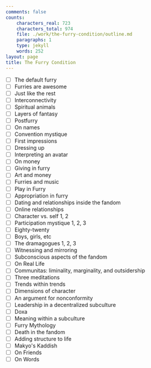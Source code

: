 ```yaml
---
comments: false
counts:
    characters_real: 723
    characters_total: 974
    file: ./work/the-furry-condition/outline.md
    paragraphs: 1
    type: jekyll
    words: 252
layout: page
title: The Furry Condition
---
```


* [ ] The default furry
* [ ] Furries are awesome
* [ ] Just like the rest
* [ ] Interconnectivity
* [ ] Spiritual animals
* [ ] Layers of fantasy
* [ ] Postfurry
* [ ] On names
* [ ] Convention mystique
* [ ] First impressions
* [ ] Dressing up
* [ ] Interpreting an avatar
* [ ] On money
* [ ] Giving in furry
* [ ] Art and money
* [ ] Furries and music
* [ ] Play in Furry
* [ ] Appropriation in furry
* [ ] Dating and relationships inside the fandom
* [ ] Online relationships
* [ ] Character vs. self 1, 2
* [ ] Participation mystique 1, 2, 3
* [ ] Eighty-twenty
* [ ] Boys, girls, etc
* [ ] The dramagogues 1, 2, 3
* [ ] Witnessing and mirroring
* [ ] Subconscious aspects of the fandom
* [ ] On Real Life
* [ ] Communitas: liminality, marginality, and outsidership
* [ ] Three meditations
* [ ] Trends within trends
* [ ] Dimensions of character
* [ ] An argument for nonconformity
* [ ] Leadership in a decentralized subculture
* [ ] Doxa
* [ ] Meaning within a subculture
* [ ] Furry Mythology
* [ ] Death in the fandom
* [ ] Adding structure to life
* [ ] Makyo's Kaddish
* [ ] On Friends
* [ ] On Words
